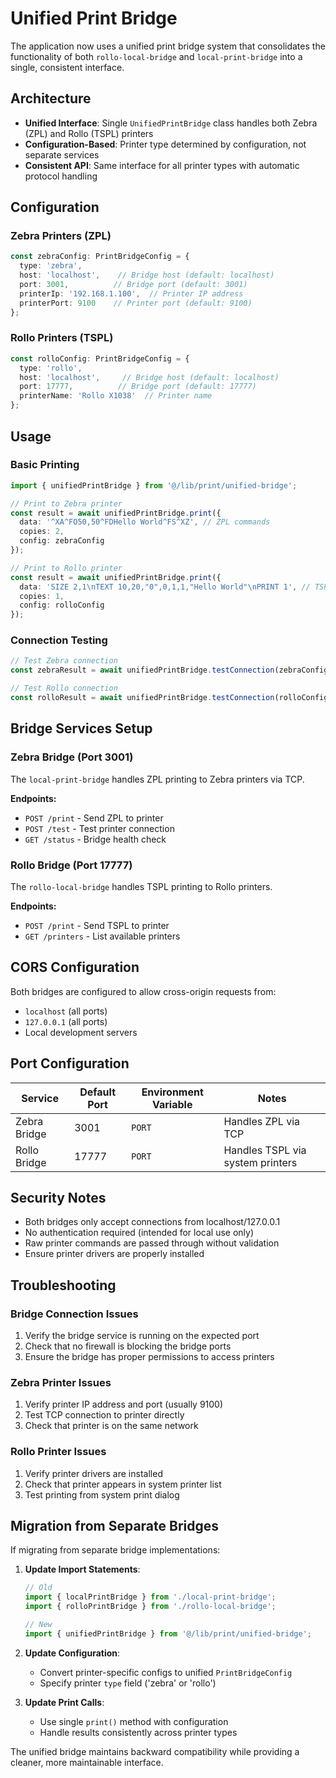 # Unified Print Bridge

The application now uses a unified print bridge system that consolidates the functionality of both `rollo-local-bridge` and `local-print-bridge` into a single, consistent interface.

## Architecture

- **Unified Interface**: Single `UnifiedPrintBridge` class handles both Zebra (ZPL) and Rollo (TSPL) printers
- **Configuration-Based**: Printer type determined by configuration, not separate services
- **Consistent API**: Same interface for all printer types with automatic protocol handling

## Configuration

### Zebra Printers (ZPL)
```typescript
const zebraConfig: PrintBridgeConfig = {
  type: 'zebra',
  host: 'localhost',    // Bridge host (default: localhost)
  port: 3001,          // Bridge port (default: 3001)  
  printerIp: '192.168.1.100',  // Printer IP address
  printerPort: 9100    // Printer port (default: 9100)
};
```

### Rollo Printers (TSPL)
```typescript
const rolloConfig: PrintBridgeConfig = {
  type: 'rollo',
  host: 'localhost',     // Bridge host (default: localhost)
  port: 17777,          // Bridge port (default: 17777)
  printerName: 'Rollo X1038'  // Printer name
};
```

## Usage

### Basic Printing
```typescript
import { unifiedPrintBridge } from '@/lib/print/unified-bridge';

// Print to Zebra printer
const result = await unifiedPrintBridge.print({
  data: '^XA^FO50,50^FDHello World^FS^XZ', // ZPL commands
  copies: 2,
  config: zebraConfig
});

// Print to Rollo printer  
const result = await unifiedPrintBridge.print({
  data: 'SIZE 2,1\nTEXT 10,20,"0",0,1,1,"Hello World"\nPRINT 1', // TSPL commands
  copies: 1,
  config: rolloConfig
});
```

### Connection Testing
```typescript
// Test Zebra connection
const zebraResult = await unifiedPrintBridge.testConnection(zebraConfig);

// Test Rollo connection
const rolloResult = await unifiedPrintBridge.testConnection(rolloConfig);
```

## Bridge Services Setup

### Zebra Bridge (Port 3001)
The `local-print-bridge` handles ZPL printing to Zebra printers via TCP.

**Endpoints:**
- `POST /print` - Send ZPL to printer
- `POST /test` - Test printer connection
- `GET /status` - Bridge health check

### Rollo Bridge (Port 17777)  
The `rollo-local-bridge` handles TSPL printing to Rollo printers.

**Endpoints:**
- `POST /print` - Send TSPL to printer
- `GET /printers` - List available printers

## CORS Configuration

Both bridges are configured to allow cross-origin requests from:
- `localhost` (all ports)
- `127.0.0.1` (all ports)
- Local development servers

## Port Configuration

| Service | Default Port | Environment Variable | Notes |
|---------|--------------|---------------------|--------|
| Zebra Bridge | 3001 | `PORT` | Handles ZPL via TCP |
| Rollo Bridge | 17777 | `PORT` | Handles TSPL via system printers |

## Security Notes

- Both bridges only accept connections from localhost/127.0.0.1
- No authentication required (intended for local use only)
- Raw printer commands are passed through without validation
- Ensure printer drivers are properly installed

## Troubleshooting

### Bridge Connection Issues
1. Verify the bridge service is running on the expected port
2. Check that no firewall is blocking the bridge ports
3. Ensure the bridge has proper permissions to access printers

### Zebra Printer Issues
1. Verify printer IP address and port (usually 9100)
2. Test TCP connection to printer directly
3. Check that printer is on the same network

### Rollo Printer Issues
1. Verify printer drivers are installed
2. Check that printer appears in system printer list
3. Test printing from system print dialog

## Migration from Separate Bridges

If migrating from separate bridge implementations:

1. **Update Import Statements**:
   ```typescript
   // Old
   import { localPrintBridge } from './local-print-bridge';
   import { rolloPrintBridge } from './rollo-local-bridge';
   
   // New
   import { unifiedPrintBridge } from '@/lib/print/unified-bridge';
   ```

2. **Update Configuration**:
   - Convert printer-specific configs to unified `PrintBridgeConfig`
   - Specify printer `type` field ('zebra' or 'rollo')

3. **Update Print Calls**:
   - Use single `print()` method with configuration
   - Handle results consistently across printer types

The unified bridge maintains backward compatibility while providing a cleaner, more maintainable interface.